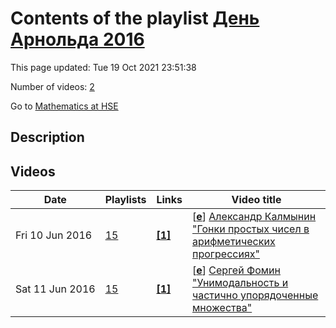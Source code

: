 # Contents of the playlist [День Арнольда 2016](https://www.youtube.com/playlist?list=PLq3E5oubNNoC082X1MF4hBgUQVHWMlQwZ)

This page updated: Tue 19 Oct 2021 23:51:38

Number of videos: [2](#videos)

Go to [Mathematics at HSE](../README.md)

## Description



## Videos

|Date|Playlists|Links|Video title|
|---|---|---|---|
| Fri&nbsp;10&nbsp;Jun&nbsp;2016 | [15](../playlists/15 "День Арнольда 2016") | [**[1]**](http://www.youtube.com/editor) | [[**e**](https://studio.youtube.com/video/ohgoVRbkXJ8/edit "Edit")] [Александр Калмынин &#34;Гонки простых чисел в арифметических прогрессиях&#34;](https://www.youtube.com/watch?v=ohgoVRbkXJ8&list=PLq3E5oubNNoC082X1MF4hBgUQVHWMlQwZ "Этот ролик обработан в Видеоредакторе YouTube (http://www.youtube.com/editor)") |
| Sat&nbsp;11&nbsp;Jun&nbsp;2016 | [15](../playlists/15 "День Арнольда 2016") | [**[1]**](http://www.youtube.com/editor) | [[**e**](https://studio.youtube.com/video/0yN0i9lp2yg/edit "Edit")] [Сергей Фомин  &#34;Унимодальность и частично упорядоченные множества&#34;](https://www.youtube.com/watch?v=0yN0i9lp2yg&list=PLq3E5oubNNoC082X1MF4hBgUQVHWMlQwZ "Этот ролик обработан в Видеоредакторе YouTube (http://www.youtube.com/editor)") |
